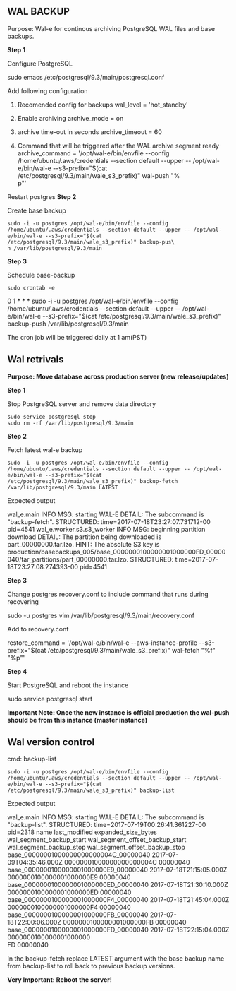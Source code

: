 ## WAL BACKUP

Purpose: Wal-e for continous archiving PostgreSQL WAL files and base backups.

**Step 1**

Configure PostgreSQL

sudo emacs /etc/postgresql/9.3/main/postgresql.conf

Add following configuration

1. Recomended config for backups
wal_level = 'hot_standby'

2. Enable archiving
archive_mode = on

3. archive time-out in seconds
archive_timeout = 60

4. Command that will be triggered after the WAL archive segment ready
archive_command = '/opt/wal-e/bin/envfile --config /home/ubuntu/.aws/credentials --section default --upper -- /opt/wal-e/bin/wal-e --s3-prefix="$(cat /etc/postgresql/9.3/main/wale_s3_prefix)" wal-push "%\
p"'

Restart postgres
**Step 2**

Create base backup

```
sudo -i -u postgres /opt/wal-e/bin/envfile --config /home/ubuntu/.aws/credentials --section default --upper -- /opt/wal-e/bin/wal-e --s3-prefix="$(cat /etc/postgresql/9.3/main/wale_s3_prefix)" backup-pus\
h /var/lib/postgresql/9.3/main
```

**Step 3**

Schedule base-backup

```
sudo crontab -e
```

0 1 * * *  sudo -i -u postgres /opt/wal-e/bin/envfile --config /home/ubuntu/.aws/credentials --section default --upper -- /opt/wal-e/bin/wal-e --s3-prefix="$(cat /etc/postgresql/9.3/main/wale_s3_prefix)" backup-push /var/lib/postgresql/9.3/main

The cron job will be triggered daily at 1 am(PST)


## Wal retrivals

**Purpose: Move database across production server (new release/updates)**


**Step 1**

Stop PostgreSQL server and remove data directory

```
sudo service postgresql stop
sudo rm -rf /var/lib/postgresql/9.3/main
```

**Step 2**

Fetch latest wal-e backup

```
sudo -i -u postgres /opt/wal-e/bin/envfile --config /home/ubuntu/.aws/credentials --section default --upper -- /opt/wal-e/bin/wal-e --s3-prefix="$(cat /etc/postgresql/9.3/main/wale_s3_prefix)" backup-fetch /var/lib/postgresql/9.3/main LATEST
```

Expected output


wal_e.main   INFO     MSG: starting WAL-E
        DETAIL: The subcommand is "backup-fetch".
        STRUCTURED: time=2017-07-18T23:27:07.731712-00 pid=4541
wal_e.worker.s3.s3_worker INFO     MSG: beginning partition download
        DETAIL: The partition being downloaded is part_00000000.tar.lzo.
        HINT: The absolute S3 key is production/basebackups_005/base_0000000100000001000000FD_00000040/tar_partitions/part_00000000.tar.lzo.
        STRUCTURED: time=2017-07-18T23:27:08.274393-00 pid=4541


**Step 3**

Change postgres recovery.conf to include command that runs during recovering


sudo -u postgres vim /var/lib/postgresql/9.3/main/recovery.conf

Add to recovery.conf

restore_command = '/opt/wal-e/bin/wal-e --aws-instance-profile --s3-prefix="$(cat /etc/postgresql/9.3/main/wale_s3_prefix)" wal-fetch "%f" "%p"'


**Step 4**

Start PostgreSQL and reboot the instance

sudo service postgresql start


**Important Note: Once the new instance is official production the wal-push should be from this instance (master instance)**


## Wal version control

cmd: backup-list

```
sudo -i -u postgres /opt/wal-e/bin/envfile --config /home/ubuntu/.aws/credentials --section default --upper -- /opt/wal-e/bin/wal-e --s3-prefix="$(cat /etc/postgresql/9.3/main/wale_s3_prefix)" backup-list
```


Expected output

wal_e.main   INFO     MSG: starting WAL-E
        DETAIL: The subcommand is "backup-list".
        STRUCTURED: time=2017-07-19T00:26:41.361227-00 pid=2318
name    last_modified                                  expanded_size_bytes      wal_segment_backup_start        wal_segment_offset_backup_start wal_segment_backup_stop wal_segment_offset_backup_stop
base_00000001000000000000004C_00000040                 2017-07-09T04:35:46.000Z                                 00000001000000000000004C        00000040
base_0000000100000001000000E9_00000040                 2017-07-18T21:15:05.000Z                                                                 0000000100000001000000E9 00000040
base_0000000100000001000000ED_00000040                 2017-07-18T21:30:10.000Z                                                                                          0000000100000001000000ED 00000040
base_0000000100000001000000F4_00000040                 2017-07-18T21:45:04.000Z                                                                                                                   0000000100000001000000F4 00000040
base_0000000100000001000000FB_00000040                 2017-07-18T22:00:06.000Z                                                                                                                                            0000000100000001000000FB 00000040
base_0000000100000001000000FD_00000040                 2017-07-18T22:15:04.000Z                                                                                                                                                                     0000000100000001000000\
FD 00000040

In the backup-fetch replace LATEST argument with the base backup name from backup-list to roll back to previous backup versions.

**Very Important: Reboot the server!**




